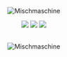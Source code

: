 <p align="center"> <img src="https://komarev.com/ghpvc/?username=Mischmaschine&style=flat-square" alt="Mischmaschine" /> </p>

<p align="center">
  <img src = "https://github-readme-stats.vercel.app/api?username=Mischmaschine&show_icons=true&count_private=true&theme=algolia&hide_border=true&hide=issues&bg_color=00000000">
  <img src = "https://github-readme-stats.vercel.app/api/top-langs/?username=Mischmaschine&layout=compact&hide_border=true&theme=algolia&bg_color=00000000&langs_count=6&count_private=true">

  <img src = "https://github-readme-streak-stats.herokuapp.com?user=Mischmaschine&theme=algolia&hide_border=true&background=FFFFFF00&count_private=true">
  <br>
  <br>
</p>

<p align="center"> <img src="https://activity-graph.herokuapp.com/graph?username=Mischmaschine&theme=react-dark" alt="Mischmaschine" /> </p>
